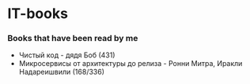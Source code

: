 # IT-books
### Books that have been read by me


* Чистый код - дядя Боб (431)
* Микросервисы от архитектуры до релиза - Ронни Митра, Иракли Надареишвили (168/336)
